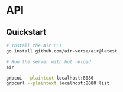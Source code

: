 # API

## Quickstart

```bash
# Install the Air CLI
go install github.com/air-verse/air@latest

# Run the server with hot reload
air
```

```bash
grpcui --plaintext localhost:8080
grpcurl --plaintext localhost:8080 list
```
